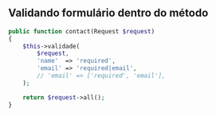 ## Validando formulário dentro do método

```php
public function contact(Request $request)
{
	$this->validade(
		$request,
		'name'  => 'required',
		'email' => 'required|email',
        // 'email' => ['required', 'email'],
	);

	return $request->all();
}
```
<!--stackedit_data:
eyJoaXN0b3J5IjpbMTM5MzM3NDI5M119
-->